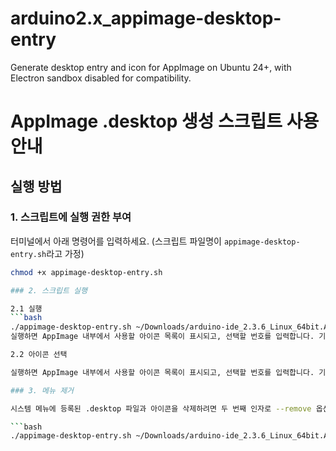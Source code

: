 # arduino2.x_appimage-desktop-entry
Generate desktop entry and icon for AppImage on Ubuntu 24+, with Electron sandbox disabled for compatibility.

# AppImage .desktop 생성 스크립트 사용 안내

## 실행 방법

### 1. 스크립트에 실행 권한 부여

터미널에서 아래 명령어를 입력하세요. (스크립트 파일명이 `appimage-desktop-entry.sh`라고 가정)

```bash
chmod +x appimage-desktop-entry.sh

### 2. 스크립트 실행

2.1 실행
```bash
./appimage-desktop-entry.sh ~/Downloads/arduino-ide_2.3.6_Linux_64bit.AppImage
실행하면 AppImage 내부에서 사용할 아이콘 목록이 표시되고, 선택할 번호를 입력합니다. 기본값은 1번입니다.

2.2 아이콘 선택

실행하면 AppImage 내부에서 사용할 아이콘 목록이 표시되고, 선택할 번호를 입력합니다. 기본값은 1번입니다.

### 3. 메뉴 제거

시스템 메뉴에 등록된 .desktop 파일과 아이콘을 삭제하려면 두 번째 인자로 --remove 옵션을 사용하세요.

```bash
./appimage-desktop-entry.sh ~/Downloads/arduino-ide_2.3.6_Linux_64bit.AppImage --remove
